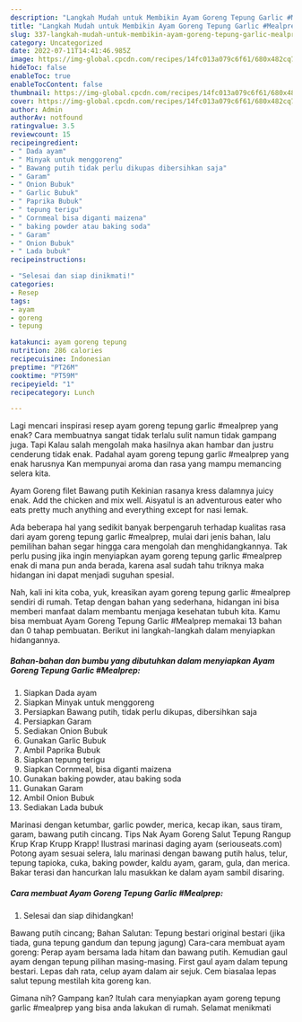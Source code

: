 ```yaml
---
description: "Langkah Mudah untuk Membikin Ayam Goreng Tepung Garlic #Mealprep yang Bikin Ngiler"
title: "Langkah Mudah untuk Membikin Ayam Goreng Tepung Garlic #Mealprep yang Bikin Ngiler"
slug: 337-langkah-mudah-untuk-membikin-ayam-goreng-tepung-garlic-mealprep-yang-bikin-ngiler
category: Uncategorized
date: 2022-07-11T14:41:46.985Z
image: https://img-global.cpcdn.com/recipes/14fc013a079c6f61/680x482cq70/ayam-goreng-tepung-garlic-mealprep-foto-resep-utama.jpg
hideToc: false
enableToc: true
enableTocContent: false
thumbnail: https://img-global.cpcdn.com/recipes/14fc013a079c6f61/680x482cq70/ayam-goreng-tepung-garlic-mealprep-foto-resep-utama.jpg
cover: https://img-global.cpcdn.com/recipes/14fc013a079c6f61/680x482cq70/ayam-goreng-tepung-garlic-mealprep-foto-resep-utama.jpg
author: Admin
authorAv: notfound
ratingvalue: 3.5
reviewcount: 15
recipeingredient:
- " Dada ayam"
- " Minyak untuk menggoreng"
- " Bawang putih tidak perlu dikupas dibersihkan saja"
- " Garam"
- " Onion Bubuk"
- " Garlic Bubuk"
- " Paprika Bubuk"
- " tepung terigu"
- " Cornmeal bisa diganti maizena"
- " baking powder atau baking soda"
- " Garam"
- " Onion Bubuk"
- " Lada bubuk"
recipeinstructions:

- "Selesai dan siap dinikmati!"
categories:
- Resep
tags:
- ayam
- goreng
- tepung

katakunci: ayam goreng tepung 
nutrition: 286 calories
recipecuisine: Indonesian
preptime: "PT26M"
cooktime: "PT59M"
recipeyield: "1"
recipecategory: Lunch

---
```



Lagi mencari inspirasi resep ayam goreng tepung garlic #mealprep yang enak? Cara membuatnya sangat tidak terlalu sulit namun tidak gampang juga. Tapi Kalau salah mengolah maka hasilnya akan hambar dan justru cenderung tidak enak. Padahal ayam goreng tepung garlic #mealprep yang enak harusnya Kan mempunyai aroma dan rasa yang mampu memancing selera kita.


Ayam Goreng filet Bawang putih Kekinian rasanya kress dalamnya juicy enak. Add the chicken and mix well. Aisyatul is an adventurous eater who eats pretty much anything and everything except for nasi lemak.

Ada beberapa hal yang sedikit banyak berpengaruh terhadap kualitas rasa dari ayam goreng tepung garlic #mealprep, mulai dari jenis bahan, lalu pemilihan bahan segar hingga cara mengolah dan menghidangkannya. Tak perlu pusing jika ingin menyiapkan ayam goreng tepung garlic #mealprep enak di mana pun anda berada, karena asal sudah tahu triknya maka hidangan ini dapat menjadi suguhan spesial.


Nah, kali ini kita coba, yuk, kreasikan ayam goreng tepung garlic #mealprep sendiri di rumah. Tetap dengan bahan yang sederhana, hidangan ini bisa memberi manfaat dalam membantu menjaga kesehatan tubuh kita. Kamu bisa membuat Ayam Goreng Tepung Garlic #Mealprep memakai 13 bahan dan 0 tahap pembuatan. Berikut ini langkah-langkah dalam menyiapkan hidangannya.

<!--inarticleads1-->

##### Bahan-bahan dan bumbu yang dibutuhkan dalam menyiapkan Ayam Goreng Tepung Garlic #Mealprep:

1. Siapkan  Dada ayam
1. Siapkan  Minyak untuk menggoreng
1. Persiapkan  Bawang putih, tidak perlu dikupas, dibersihkan saja
1. Persiapkan  Garam
1. Sediakan  Onion Bubuk
1. Gunakan  Garlic Bubuk
1. Ambil  Paprika Bubuk
1. Siapkan  tepung terigu
1. Siapkan  Cornmeal, bisa diganti maizena
1. Gunakan  baking powder, atau baking soda
1. Gunakan  Garam
1. Ambil  Onion Bubuk
1. Sediakan  Lada bubuk


Marinasi dengan ketumbar, garlic powder, merica, kecap ikan, saus tiram, garam, bawang putih cincang. Tips Nak Ayam Goreng Salut Tepung Rangup Krup Krap Krupp Krapp! Ilustrasi marinasi daging ayam (seriouseats.com) Potong ayam sesuai selera, lalu marinasi dengan bawang putih halus, telur, tepung tapioka, cuka, baking powder, kaldu ayam, garam, gula, dan merica. Bakar terasi dan hancurkan lalu masukkan ke dalam ayam sambil disaring. 

<!--inarticleads2-->

##### Cara membuat Ayam Goreng Tepung Garlic #Mealprep:


1. Selesai dan siap dihidangkan!

Bawang putih cincang; Bahan Salutan: Tepung bestari original bestari (jika tiada, guna tepung gandum dan tepung jagung) Cara-cara membuat ayam goreng: Perap ayam bersama lada hitam dan bawang putih. Kemudian gaul ayam dengan tepung pilihan masing-masing. First gaul ayam dalam tepung bestari. Lepas dah rata, celup ayam dalam air sejuk. Cem biasalaa lepas salut tepung mestilah kita goreng kan. 

Gimana nih? Gampang kan? Itulah cara menyiapkan ayam goreng tepung garlic #mealprep yang bisa anda lakukan di rumah. Selamat menikmati
